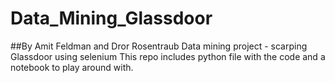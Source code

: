# Data_Mining_Glassdoor
##By Amit Feldman and Dror Rosentraub
Data mining project - scarping Glassdoor using selenium
This repo includes python file with the code and a notebook to play around with.
